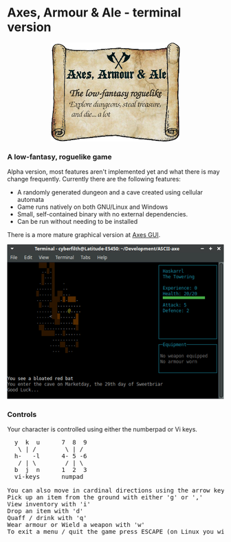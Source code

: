 # Axes, Armour & Ale - terminal version
<p align="center">
  <img width="300" height="230" src="GITscreenshots/Logo.png">
</p>

### A low-fantasy, roguelike game

Alpha version, most features aren't implemented yet and what there is may change frequently. Currently there are the following features:
 - A randomly generated dungeon and a cave created using cellular automata
 - Game runs natively on both GNU/Linux and Windows
 - Small, self-contained binary with no external dependencies.
 - Can be run without needing to be installed

There is a more mature graphical version at [Axes GUI](https://github.com/cyberfilth/Axes-Armour-Ale).

![Ubuntu screenshot](GITscreenshots/LinuxAAA.gif)



### Controls
Your character is controlled using either the numberpad or Vi keys.
<pre>
  y  k  u      7  8  9
   \ | /        \ | /
  h-   -l      4- 5 -6
   / | \        / | \
  b  j  n      1  2  3
  vi-keys      numpad

You can also move in cardinal directions using the arrow keys.
Pick up an item from the ground with either 'g' or ','
View inventory with 'i'
Drop an item with 'd'
Quaff / drink with 'q'
Wear armour or Wield a weapon with 'w'
To exit a menu / quit the game press ESCAPE (on Linux you will need to double-tap the ESCAPE key)
</pre>

